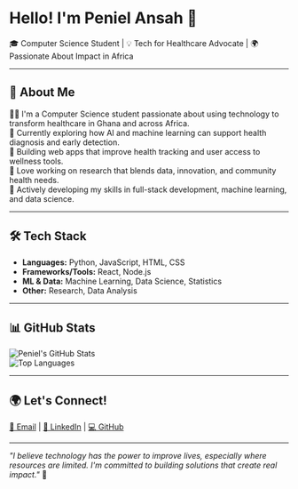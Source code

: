 # Hello! I'm Peniel Ansah 👋  
🎓 Computer Science Student | 💡 Tech for Healthcare Advocate | 🌍 Passionate About Impact in Africa

---

## 🚀 About Me  
👩‍💻 I'm a Computer Science student passionate about using technology to transform healthcare in Ghana and across Africa.  
🤖 Currently exploring how AI and machine learning can support health diagnosis and early detection.  
📱 Building web apps that improve health tracking and user access to wellness tools.  
🧠 Love working on research that blends data, innovation, and community health needs.  
🌱 Actively developing my skills in full-stack development, machine learning, and data science.

---

## 🛠️ Tech Stack  
- **Languages:** Python, JavaScript, HTML, CSS  
- **Frameworks/Tools:** React, Node.js  
- **ML & Data:** Machine Learning, Data Science, Statistics  
- **Other:**  Research, Data Analysis

---

## 📊 GitHub Stats  
![Peniel's GitHub Stats](https://github-readme-stats.vercel.app/api?username=iipenaky&show_icons=true&theme=default)  
![Top Languages](https://github-readme-stats.vercel.app/api/top-langs/?username=iipenaky&layout=compact)

---

## 🌍 Let's Connect!  
[📧 Email](mailto:Pennyansah@gmail.com) | [🔗 LinkedIn](https://www.linkedin.com/in/peniel-ansah-585662182/) | [💻 GitHub](https://github.com/iipenaky)

---

_"I believe technology has the power to improve lives, especially where resources are limited. I'm committed to building solutions that create real impact."_ 💙
